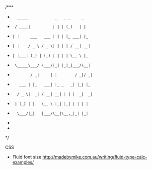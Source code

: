/***
 *       _____            _   _ _     _    
 *      / ____|          | | | (_)   | |   
 *     | |     ___   ___ | | | |_ ___| |_  
 *     | |    / _ \ / _ \| | | | / __| __| 
 *     | |___| (_) | (_) | | | | \__ \ |_  
 *      \_____\___/ \___/|_| |_|_|___/\__| 
 *             / _|     | |        / _|/ _|
 *        ___ | |_   ___| |_ _   _| |_| |_ 
 *       / _ \|  _| / __| __| | | |  _|  _|
 *      | (_) | |   \__ \ |_| |_| | | | |  
 *       \___/|_|   |___/\__|\__,_|_| |_|  
 *                                         
 *                                         
 */

CSS
- Fluid font size http://madebymike.com.au/writing/fluid-type-calc-examples/
